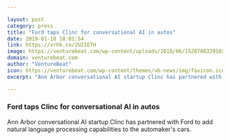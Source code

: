 ```yaml
---

layout: post
category: press
title: "Ford taps Clinc for conversational AI in autos"
date: 2019-01-18 18:01:54
link: https://vrhk.co/2U2IETH
image: https://venturebeat.com/wp-content/uploads/2018/06/1528708329165.jpg?w=1200&strip=all
domain: venturebeat.com
author: "VentureBeat"
icon: https://venturebeat.com/wp-content/themes/vb-news/img/favicon.ico
excerpt: "Ann Arbor conversational AI startup Clinc has partnered with Ford to add natural language processing capabilities to the automaker's cars."

---
```


### Ford taps Clinc for conversational AI in autos

Ann Arbor conversational AI startup Clinc has partnered with Ford to add natural language processing capabilities to the automaker's cars.